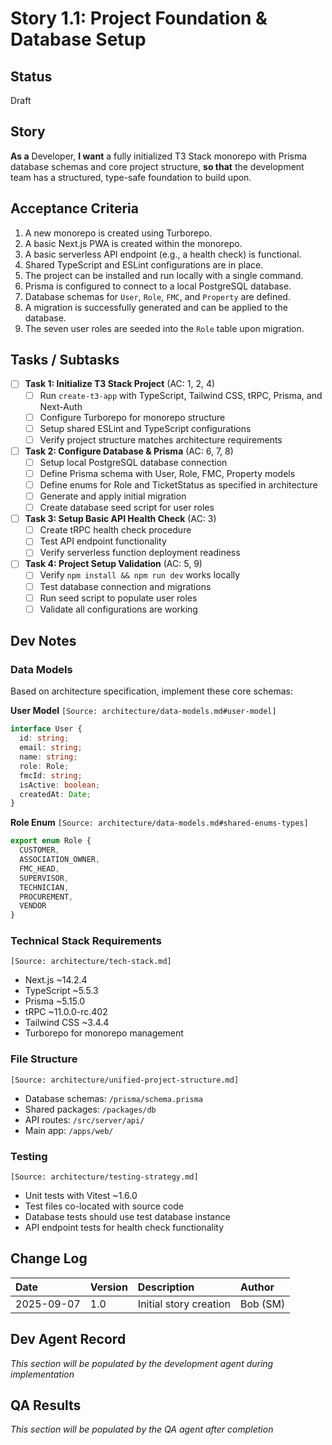 # Story 1.1: Project Foundation & Database Setup

## Status
Draft

## Story
**As a** Developer,
**I want** a fully initialized T3 Stack monorepo with Prisma database schemas and core project structure,
**so that** the development team has a structured, type-safe foundation to build upon.

## Acceptance Criteria
1. A new monorepo is created using Turborepo.
2. A basic Next.js PWA is created within the monorepo.
3. A basic serverless API endpoint (e.g., a health check) is functional.
4. Shared TypeScript and ESLint configurations are in place.
5. The project can be installed and run locally with a single command.
6. Prisma is configured to connect to a local PostgreSQL database.
7. Database schemas for `User`, `Role`, `FMC`, and `Property` are defined.
8. A migration is successfully generated and can be applied to the database.
9. The seven user roles are seeded into the `Role` table upon migration.

## Tasks / Subtasks

- [ ] **Task 1: Initialize T3 Stack Project** (AC: 1, 2, 4)
  - [ ] Run `create-t3-app` with TypeScript, Tailwind CSS, tRPC, Prisma, and Next-Auth
  - [ ] Configure Turborepo for monorepo structure
  - [ ] Setup shared ESLint and TypeScript configurations
  - [ ] Verify project structure matches architecture requirements

- [ ] **Task 2: Configure Database & Prisma** (AC: 6, 7, 8)
  - [ ] Setup local PostgreSQL database connection
  - [ ] Define Prisma schema with User, Role, FMC, Property models
  - [ ] Define enums for Role and TicketStatus as specified in architecture
  - [ ] Generate and apply initial migration
  - [ ] Create database seed script for user roles

- [ ] **Task 3: Setup Basic API Health Check** (AC: 3)
  - [ ] Create tRPC health check procedure
  - [ ] Test API endpoint functionality
  - [ ] Verify serverless function deployment readiness

- [ ] **Task 4: Project Setup Validation** (AC: 5, 9)
  - [ ] Verify `npm install && npm run dev` works locally
  - [ ] Test database connection and migrations
  - [ ] Run seed script to populate user roles
  - [ ] Validate all configurations are working

## Dev Notes

### Data Models
Based on architecture specification, implement these core schemas:

**User Model** `[Source: architecture/data-models.md#user-model]`
```typescript
interface User {
  id: string;
  email: string;
  name: string;
  role: Role;
  fmcId: string;
  isActive: boolean;
  createdAt: Date;
}
```

**Role Enum** `[Source: architecture/data-models.md#shared-enums-types]`
```typescript
export enum Role {
  CUSTOMER,
  ASSOCIATION_OWNER,
  FMC_HEAD,
  SUPERVISOR,
  TECHNICIAN,
  PROCUREMENT,
  VENDOR
}
```

### Technical Stack Requirements
`[Source: architecture/tech-stack.md]`
- Next.js ~14.2.4
- TypeScript ~5.5.3
- Prisma ~5.15.0
- tRPC ~11.0.0-rc.402
- Tailwind CSS ~3.4.4
- Turborepo for monorepo management

### File Structure
`[Source: architecture/unified-project-structure.md]`
- Database schemas: `/prisma/schema.prisma`
- Shared packages: `/packages/db`
- API routes: `/src/server/api/`
- Main app: `/apps/web/`

### Testing
`[Source: architecture/testing-strategy.md]`
- Unit tests with Vitest ~1.6.0
- Test files co-located with source code
- Database tests should use test database instance
- API endpoint tests for health check functionality

## Change Log
| Date | Version | Description | Author |
| :--- | :--- |:--- |:--- |
| 2025-09-07 | 1.0 | Initial story creation | Bob (SM) |

## Dev Agent Record
*This section will be populated by the development agent during implementation*

## QA Results
*This section will be populated by the QA agent after completion*